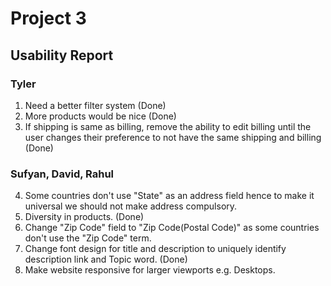 # Project 3
## Usability Report

### Tyler
1. Need a better filter system (Done)
2. More products would be nice (Done)
3. If shipping is same as billing, remove the ability to edit billing until the user changes their preference to not have the same shipping and billing (Done)

### Sufyan, David, Rahul
4. Some countries don't use "State" as an address field hence to make it universal we should not make address compulsory.
5. Diversity in products. (Done)
6. Change "Zip Code" field to "Zip Code(Postal Code)" as some countries don't use the "Zip Code" term.
7. Change font design for title and description to uniquely identify description link and Topic word. (Done)
8. Make website responsive for larger viewports e.g. Desktops.
